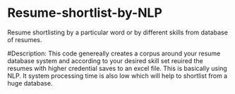 # Resume-shortlist-by-NLP
Resume shortlisting by a particular word or by different skills from database of resumes.

#Description:
This code genereally creates a corpus around your resume database system and according to your desired skill set reuired the resumes with higher credential saves to an excel file.
This is basically using NLP.
It system processing time is also low which will help to shortlist from a huge database.
